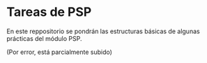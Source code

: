 # Tareas de PSP
En este reppositorio se pondrán las estructuras básicas de algunas prácticas del módulo PSP.

(Por error, está parcialmente subido)
